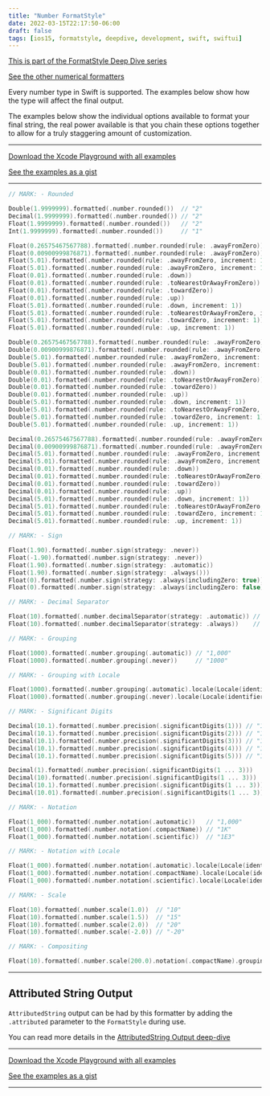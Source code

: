 ```yaml
---
title: "Number FormatStyle"
date: 2022-03-15T22:17:50-06:00
draft: false
tags: [ios15, formatstyle, deepdive, development, swift, swiftui]
---
```


[This is part of the FormatStyle Deep Dive series](/posts/formatstyle-deep-dive)

[See the other numerical formatters](/posts/formatstyle/numerical/)

Every number type in Swift is supported. The examples below show how the type will affect the final output.

The examples below show the individual options available to format your final string, the real power available is that you chain these options together to allow for a truly staggering amount of customization.

<hr>

[Download the Xcode Playground with all examples](https://github.com/brettohland/FormatStylesDeepDive/)

[See the examples as a gist](https://gist.github.com/brettohland/ac2fbd1446bc7bb64da491587b010e3c)

<hr>

```Swift
// MARK: - Rounded

Double(1.9999999).formatted(.number.rounded())  // "2"
Decimal(1.9999999).formatted(.number.rounded()) // "2"
Float(1.9999999).formatted(.number.rounded())   // "2"
Int(1.9999999).formatted(.number.rounded())     // "1"

Float(0.26575467567788).formatted(.number.rounded(rule: .awayFromZero))              // "0.265755"
Float(0.00900999876871).formatted(.number.rounded(rule: .awayFromZero))              // "0.00901"
Float(5.01).formatted(.number.rounded(rule: .awayFromZero, increment: 1))            // "6"
Float(5.01).formatted(.number.rounded(rule: .awayFromZero, increment: 10))           // "10"
Float(0.01).formatted(.number.rounded(rule: .down))                                  // "0.009999"
Float(0.01).formatted(.number.rounded(rule: .toNearestOrAwayFromZero))               // "0.01"
Float(0.01).formatted(.number.rounded(rule: .towardZero))                            // "0.009999"
Float(0.01).formatted(.number.rounded(rule: .up))                                    // "0.01"
Float(5.01).formatted(.number.rounded(rule: .down, increment: 1))                    // "5"
Float(5.01).formatted(.number.rounded(rule: .toNearestOrAwayFromZero, increment: 1)) // "5"
Float(5.01).formatted(.number.rounded(rule: .towardZero, increment: 1))              // "5"
Float(5.01).formatted(.number.rounded(rule: .up, increment: 1))                      // "5"

Double(0.26575467567788).formatted(.number.rounded(rule: .awayFromZero))              // "0.265755"
Double(0.00900999876871).formatted(.number.rounded(rule: .awayFromZero))              // "0.00901"
Double(5.01).formatted(.number.rounded(rule: .awayFromZero, increment: 1))            // "6"
Double(5.01).formatted(.number.rounded(rule: .awayFromZero, increment: 10))           // "10"
Double(0.01).formatted(.number.rounded(rule: .down))                                  // "0.01"
Double(0.01).formatted(.number.rounded(rule: .toNearestOrAwayFromZero))               // "0.01"
Double(0.01).formatted(.number.rounded(rule: .towardZero))                            // "0.01"
Double(0.01).formatted(.number.rounded(rule: .up))                                    // "0.01"
Double(5.01).formatted(.number.rounded(rule: .down, increment: 1))                    // "5"
Double(5.01).formatted(.number.rounded(rule: .toNearestOrAwayFromZero, increment: 1)) // "5"
Double(5.01).formatted(.number.rounded(rule: .towardZero, increment: 1))              // "5"
Double(5.01).formatted(.number.rounded(rule: .up, increment: 1))                      // "5"

Decimal(0.26575467567788).formatted(.number.rounded(rule: .awayFromZero))              // "0.265755"
Decimal(0.00900999876871).formatted(.number.rounded(rule: .awayFromZero))              // "0.00901"
Decimal(5.01).formatted(.number.rounded(rule: .awayFromZero, increment: 1))            // "6"
Decimal(5.01).formatted(.number.rounded(rule: .awayFromZero, increment: 10))           // "10"
Decimal(0.01).formatted(.number.rounded(rule: .down))                                  // "0.01"
Decimal(0.01).formatted(.number.rounded(rule: .toNearestOrAwayFromZero))               // "0.01"
Decimal(0.01).formatted(.number.rounded(rule: .towardZero))                            // "0.01"
Decimal(0.01).formatted(.number.rounded(rule: .up))                                    // "0.01"
Decimal(5.01).formatted(.number.rounded(rule: .down, increment: 1))                    // "5"
Decimal(5.01).formatted(.number.rounded(rule: .toNearestOrAwayFromZero, increment: 1)) // "5"
Decimal(5.01).formatted(.number.rounded(rule: .towardZero, increment: 1))              // "5"
Decimal(5.01).formatted(.number.rounded(rule: .up, increment: 1))                      // "5"

// MARK: - Sign

Float(1.90).formatted(.number.sign(strategy: .never))                     // "1.9"
Float(-1.90).formatted(.number.sign(strategy: .never))                    // "1.9"
Float(1.90).formatted(.number.sign(strategy: .automatic))                 // "1.9"
Float(1.90).formatted(.number.sign(strategy: .always()))                  // "+1.9"
Float(0).formatted(.number.sign(strategy: .always(includingZero: true)))  // "+0"
Float(0).formatted(.number.sign(strategy: .always(includingZero: false))) // "0"

// MARK: - Decimal Separator

Float(10).formatted(.number.decimalSeparator(strategy: .automatic)) // "10"
Float(10).formatted(.number.decimalSeparator(strategy: .always))    // "10."

// MARK: - Grouping

Float(1000).formatted(.number.grouping(.automatic)) // "1,000"
Float(1000).formatted(.number.grouping(.never))     // "1000"

// MARK: - Grouping with Locale

Float(1000).formatted(.number.grouping(.automatic).locale(Locale(identifier: "fr_FR"))) // "1 000"
Float(1000).formatted(.number.grouping(.never).locale(Locale(identifier: "fr_FR")))     // "1000"

// MARK: - Significant Digits

Decimal(10.1).formatted(.number.precision(.significantDigits(1))) // "10"
Decimal(10.1).formatted(.number.precision(.significantDigits(2))) // "10"
Decimal(10.1).formatted(.number.precision(.significantDigits(3))) // "10.1"
Decimal(10.1).formatted(.number.precision(.significantDigits(4))) // "10.10"
Decimal(10.1).formatted(.number.precision(.significantDigits(5))) // "10.100"

Decimal(1).formatted(.number.precision(.significantDigits(1 ... 3)))     // "1"
Decimal(10).formatted(.number.precision(.significantDigits(1 ... 3)))    // "10"
Decimal(10.1).formatted(.number.precision(.significantDigits(1 ... 3)))  // "10.1"
Decimal(10.01).formatted(.number.precision(.significantDigits(1 ... 3))) // "10"

// MARK: - Notation

Float(1_000).formatted(.number.notation(.automatic))   // "1,000"
Float(1_000).formatted(.number.notation(.compactName)) // "1K"
Float(1_000).formatted(.number.notation(.scientific))  // "1E3"

// MARK: - Notation with Locale

Float(1_000).formatted(.number.notation(.automatic).locale(Locale(identifier: "fr_FR")))   // "1 000"
Float(1_000).formatted(.number.notation(.compactName).locale(Locale(identifier: "fr_FR"))) // "1 k"
Float(1_000).formatted(.number.notation(.scientific).locale(Locale(identifier: "fr_FR")))  // "1E3"

// MARK: - Scale

Float(10).formatted(.number.scale(1.0))  // "10"
Float(10).formatted(.number.scale(1.5))  // "15"
Float(10).formatted(.number.scale(2.0))  // "20"
Float(10).formatted(.number.scale(-2.0)) // "-20"

// MARK: - Compositing

Float(10).formatted(.number.scale(200.0).notation(.compactName).grouping(.automatic)) // "2K"
```
<hr>

## Attributed String Output

`AttributedString` output can be had by this formatter by adding the `.attributed` parameter to the `FormatStyle` during use.

You can read more details in the [AttributedString Output deep-dive](/posts/formatstyle/style-deep-dives/attributed-strings/)

<hr>

[Download the Xcode Playground with all examples](https://github.com/brettohland/FormatStylesDeepDive/)

[See the examples as a gist](https://gist.github.com/brettohland/ac2fbd1446bc7bb64da491587b010e3c)

<hr>